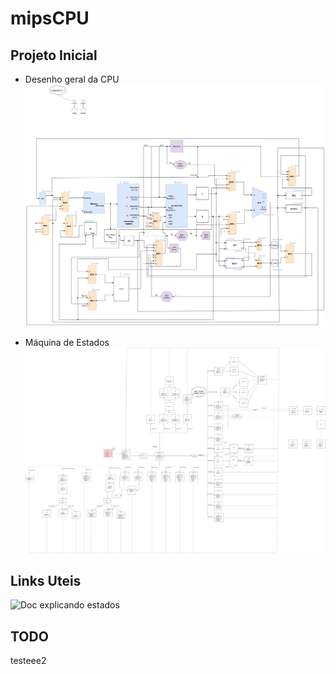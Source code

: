 ﻿# mipsCPU

## Projeto Inicial

* Desenho geral da CPU
![](Assets/Desenho_CPU.png)

* Máquina de Estados
![](Assets/Maquina_de_Estados_CPU.png)

## Links Uteis
![Doc explicando estados](https://docs.google.com/document/d/1As1xmgspeBYz4xO-ayRz9NjOY5Lf44nrDU8_MaaKLAM/edit?usp=sharing)

## TODO

testeee2